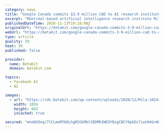 ```yaml
---
category: news
title: "Google Canada commits $3.9 million CAD to AI research institute Mila"
excerpt: "Montréal-based artificial intelligence research institute Mila has received a $3.9 million CAD grant from Google Canada."
publishedDateTime: 2020-11-13T19:18:00Z
originalUrl: "https://betakit.com/google-canada-commits-3-9-million-cad-to-ai-research-institute-mila/"
webUrl: "https://betakit.com/google-canada-commits-3-9-million-cad-to-ai-research-institute-mila/"
type: article
quality: 39
heat: 39
published: false

provider:
  name: BetaKit
  domain: betakit.com

topics:
  - Facebook AI
  - AI

images:
  - url: "https://cdn.betakit.com/wp-content/uploads/2020/11/Mila-1024x683.jpg"
    width: 1024
    height: 683
    isCached: true

secured: "mneN2Ooq/7lCLmeM7K8LhgM2GkMbYJDDMR3WEOYBxgCBCY9pbEn7iatH4G+HQEHmiaANUNJ3Hkm2L/18quqxTSjGrH8/tKOCAJXTlgqIDiTZgG2WIPqKCKe/Tbg4t3XK7ROudBdpPwM9Z+8BxL88ZMf0lMQL3qwKbls3YWubwPLw3YkafinhTQNoNTQMW9yKQfpMSPSF7lZNaNOg9KylbsiCDNrF38j2WhopV4LhpFNjcqLPSrr2frqQv1lTSZ8IlpSXYiHtpfqigwM5RVw8Of2fAVYFiKoxQ7fJsVazZnq2AyphoynmrPRoFM+fp4jk2W9r8yfslPK7kZLImW6nsdpyvVucU6c7KyATQlsJYOU=;PIGmmHa8jsTlTD7+CjYugw=="
---
```


